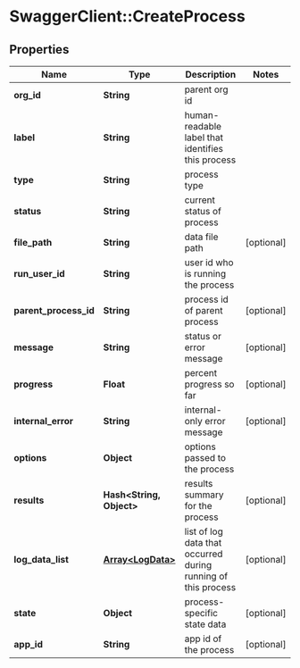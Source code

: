 # SwaggerClient::CreateProcess

## Properties
Name | Type | Description | Notes
------------ | ------------- | ------------- | -------------
**org_id** | **String** | parent org id | 
**label** | **String** | human-readable label that identifies this process | 
**type** | **String** | process type | 
**status** | **String** | current status of process | 
**file_path** | **String** | data file path | [optional] 
**run_user_id** | **String** | user id who is running the process | 
**parent_process_id** | **String** | process id of parent process | [optional] 
**message** | **String** | status or error message | [optional] 
**progress** | **Float** | percent progress so far | [optional] 
**internal_error** | **String** | internal-only error message | [optional] 
**options** | **Object** | options passed to the process | 
**results** | **Hash&lt;String, Object&gt;** | results summary for the process | [optional] 
**log_data_list** | [**Array&lt;LogData&gt;**](LogData.md) | list of log data that occurred during running of this process | [optional] 
**state** | **Object** | process-specific state data | [optional] 
**app_id** | **String** | app id of the process | [optional] 


